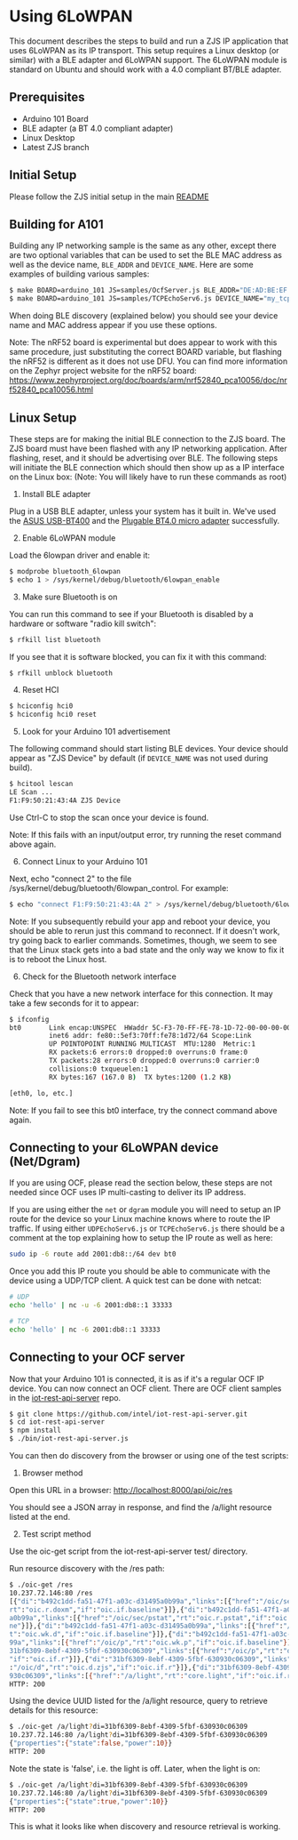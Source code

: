 # Using 6LoWPAN
This document describes the steps to build and run a ZJS IP application that
uses 6LoWPAN as its IP transport. This setup requires a Linux desktop
(or similar) with a BLE adapter and 6LoWPAN support. The 6LoWPAN module is
standard on Ubuntu and should work with a 4.0 compliant BT/BLE adapter.

## Prerequisites
* Arduino 101 Board
* BLE adapter (a BT 4.0 compliant adapter)
* Linux Desktop
* Latest ZJS branch

## Initial Setup
Please follow the ZJS initial setup in the main [README](../README.md)

## Building for A101
Building any IP networking sample is the same as any other, except there are
two optional variables that can be used to set the BLE MAC address as well as
the device name, `BLE_ADDR` and `DEVICE_NAME`. Here are some examples of
building various samples:
```bash
$ make BOARD=arduino_101 JS=samples/OcfServer.js BLE_ADDR="DE:AD:BE:EF:11:22"
$ make BOARD=arduino_101 JS=samples/TCPEchoServ6.js DEVICE_NAME="my_tcp_server"
```
When doing BLE discovery (explained below) you should see your device name and
MAC address appear if you use these options.

Note: The nRF52 board is experimental but does appear to work with this same
procedure, just substituting the correct BOARD variable, but flashing the nRF52
is different as it does not use DFU. You can find more information on the Zephyr
project website for the nRF52 board:
https://www.zephyrproject.org/doc/boards/arm/nrf52840_pca10056/doc/nrf52840_pca10056.html

## Linux Setup
These steps are for making the initial BLE connection to the ZJS board. The
ZJS board must have been flashed with any IP networking application. After
flashing, reset, and it should be advertising over BLE. The following steps will
initiate the BLE connection which should then show up as a IP interface on the
Linux box: (Note: You will likely have to run these commands as root)

1. Install BLE adapter

  Plug in a USB BLE adapter, unless your system has it built in. We've used the
  [ASUS USB-BT400](http://a.co/0ZlqU5C) and the
  [Plugable BT4.0 micro adapter](http://a.co/diQXq2S) successfully.

2. Enable 6LoWPAN module

  Load the 6lowpan driver and enable it:

  ```bash
  $ modprobe bluetooth_6lowpan
  $ echo 1 > /sys/kernel/debug/bluetooth/6lowpan_enable
  ```

3. Make sure Bluetooth is on

  You can run this command to see if your Bluetooth is disabled by a hardware
  or software "radio kill switch":

  ```bash
  $ rfkill list bluetooth
  ```

  If you see that it is software blocked, you can fix it with this command:

  ```bash
  $ rfkill unblock bluetooth
  ```

4. Reset HCI

  ```bash
  $ hciconfig hci0
  $ hciconfig hci0 reset
  ```

5. Look for your Arduino 101 advertisement

  The following command should start listing BLE devices. Your device should
  appear as "ZJS Device" by default (if `DEVICE_NAME` was not used during build).

  ```bash
  $ hcitool lescan
  LE Scan ...
  F1:F9:50:21:43:4A ZJS Device
  ```

  Use Ctrl-C to stop the scan once your device is found.

  Note: If this fails with an input/output error, try running the reset command
  above again.

6. Connect Linux to your Arduino 101

  Next, echo "connect <device id> 2" to the file
  /sys/kernel/debug/bluetooth/6lowpan_control. For example:

  ```bash
  $ echo "connect F1:F9:50:21:43:4A 2" > /sys/kernel/debug/bluetooth/6lowpan_control
  ```

  Note: If you subsequently rebuild your app and reboot your device, you should
  be able to rerun just this command to reconnect. If it doesn't work, try going
  back to earlier commands. Sometimes, though, we seem to see that the Linux
  stack gets into a bad state and the only way we know to fix it is to reboot
  the Linux host.

6. Check for the Bluetooth network interface

  Check that you have a new network interface for this connection. It may take
  a few seconds for it to appear:

  ```bash
  $ ifconfig
  bt0       Link encap:UNSPEC  HWaddr 5C-F3-70-FF-FE-78-1D-72-00-00-00-00-00-00-00-00
            inet6 addr: fe80::5ef3:70ff:fe78:1d72/64 Scope:Link
            UP POINTOPOINT RUNNING MULTICAST  MTU:1280  Metric:1
            RX packets:6 errors:0 dropped:0 overruns:0 frame:0
            TX packets:28 errors:0 dropped:0 overruns:0 carrier:0
            collisions:0 txqueuelen:1
            RX bytes:167 (167.0 B)  TX bytes:1200 (1.2 KB)

  [eth0, lo, etc.]
  ```

  Note: If you fail to see this bt0 interface, try the connect command above
  again.

## Connecting to your 6LoWPAN device (Net/Dgram)
If you are using OCF, please read the section below, these steps are not needed
since OCF uses IP multi-casting to deliver its IP address.

If you are using either the `net` or `dgram` module you will need to setup an
IP route for the device so your Linux machine knows where to route the IP
traffic. If using either `UDPEchoServ6.js` or `TCPEchoServ6.js` there should be
a comment at the top explaining how to setup the IP route as well as here:
```bash
sudo ip -6 route add 2001:db8::/64 dev bt0
```
Once you add this IP route you should be able to communicate with the device
using a UDP/TCP client. A quick test can be done with netcat:
```bash
# UDP
echo 'hello' | nc -u -6 2001:db8::1 33333

# TCP
echo 'hello' | nc -6 2001:db8::1 33333
```

## Connecting to your OCF server
Now that your Arduino 101 is connected, it is as if it's a regular OCF IP
device. You can now connect an OCF client. There are OCF client samples in the
[iot-rest-api-server](https://github.com/intel/iot-rest-api-server) repo.
```bash
$ git clone https://github.com/intel/iot-rest-api-server.git
$ cd iot-rest-api-server
$ npm install
$ ./bin/iot-rest-api-server.js
```

You can then do discovery from the browser or using one of the test scripts:

1. Browser method

  Open this URL in a browser: [http://localhost:8000/api/oic/res](http://localhost:8000/api/oic/res)

  You should see a JSON array in response, and find the /a/light resource listed
  at the end.

2. Test script method

  Use the oic-get script from the iot-rest-api-server test/ directory.

  Run resource discovery with the /res path:

  ```bash
  $ ./oic-get /res
  10.237.72.146:80 /res
  [{"di":"b492c1dd-fa51-47f1-a03c-d31495a0b99a","links":[{"href":"/oic/sec/doxm","
  rt":"oic.r.doxm","if":"oic.if.baseline"}]},{"di":"b492c1dd-fa51-47f1-a03c-d31495
  a0b99a","links":[{"href":"/oic/sec/pstat","rt":"oic.r.pstat","if":"oic.if.baseli
  ne"}]},{"di":"b492c1dd-fa51-47f1-a03c-d31495a0b99a","links":[{"href":"/oic/d","r
  t":"oic.wk.d","if":"oic.if.baseline"}]},{"di":"b492c1dd-fa51-47f1-a03c-d31495a0b
  99a","links":[{"href":"/oic/p","rt":"oic.wk.p","if":"oic.if.baseline"}]},{"di":"
  31bf6309-8ebf-4309-5fbf-630930c06309","links":[{"href":"/oic/p","rt":"oic.wk.p",
  "if":"oic.if.r"}]},{"di":"31bf6309-8ebf-4309-5fbf-630930c06309","links":[{"href"
  :"/oic/d","rt":"oic.d.zjs","if":"oic.if.r"}]},{"di":"31bf6309-8ebf-4309-5fbf-630
  930c06309","links":[{"href":"/a/light","rt":"core.light","if":"oic.if.rw"}]}]
  HTTP: 200
  ```

  Using the device UUID listed for the /a/light resource, query to retrieve
  details for this resource:

  ```bash
  $ ./oic-get /a/light?di=31bf6309-8ebf-4309-5fbf-630930c06309
  10.237.72.146:80 /a/light?di=31bf6309-8ebf-4309-5fbf-630930c06309
  {"properties":{"state":false,"power":10}}
  HTTP: 200
  ```

  Note the state is 'false', i.e. the light is off. Later, when the light is on:

  ```bash
  $ ./oic-get /a/light?di=31bf6309-8ebf-4309-5fbf-630930c06309
  10.237.72.146:80 /a/light?di=31bf6309-8ebf-4309-5fbf-630930c06309
  {"properties":{"state":true,"power":10}}
  HTTP: 200
  ```

  This is what it looks like when discovery and resource retrieval is working.
